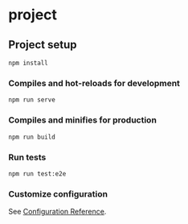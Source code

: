 # project

## Project setup
```
npm install
```

### Compiles and hot-reloads for development
```
npm run serve
```

### Compiles and minifies for production
```
npm run build
```

### Run tests
```
npm run test:e2e
```

### Customize configuration
See [Configuration Reference](https://cli.vuejs.org/config/).
